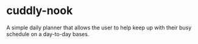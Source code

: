 # cuddly-nook
A simple daily planner that allows the user to help keep up with their busy schedule on a day-to-day bases.
